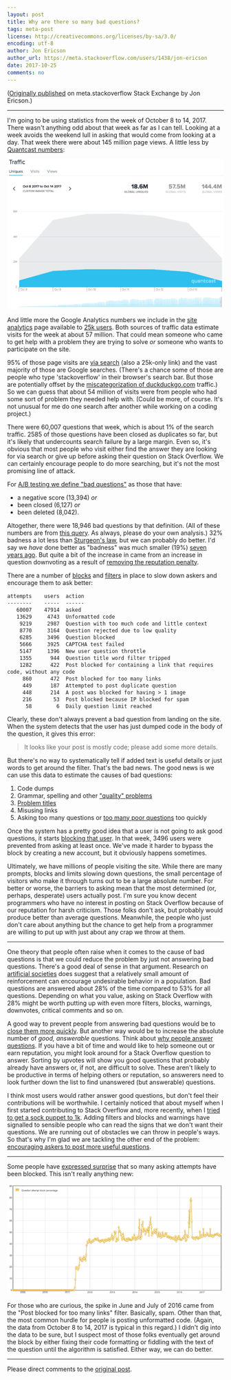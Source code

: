 ```yaml
---
layout: post
title: Why are there so many bad questions?
tags: meta-post
license: http://creativecommons.org/licenses/by-sa/3.0/
encoding: utf-8
author: Jon Ericson
author_url: https://meta.stackoverflow.com/users/1438/jon-ericson
date: 2017-10-25
comments: no
---
```


([Originally published](https://meta.stackoverflow.com/a/358412/1438) on meta.stackoverflow Stack Exchange by Jon Ericson.)

---

I'm going to be using statistics from the week of October 8 to 14, 2017. There wasn't anything odd about that week as far as I can tell. Looking at a week avoids the weekend lull in asking that would come from looking at a day. That week there were about 145 million page views. A little less by [Quantcast numbers](https://www.quantcast.com/stackoverflow.com):

[![Quantcast][1]][1]

And little more the Google Analytics numbers we include in the [site analytics](https://stackoverflow.com/site-analytics) page available to [25k users](https://stackoverflow.com/help/privileges/site-analytics). Both sources of traffic data estimate visits for the week at about 57 million. That could mean someone who came to get help with a problem they are trying to solve _or_ someone who wants to participate on the site.

95% of those page visits are [via search](https://stackoverflow.com/site-analytics/traffic-sources) (also a 25k-only link) and the vast majority of those are Google searches. (There's a chance some of those are people who type 'stackoverflow' in their browser's search bar. But those are potentially offset by the [miscategorization of duckduckgo.com](https://meta.stackexchange.com/a/258402/1438) traffic.) So we can guess that about 54 million of visits were from people who had some sort of problem they needed help with. (Could be more, of course. It's not unusual for me do one search after another while working on a coding project.) 

There were 60,007 questions that week, which is about 1% of the search traffic. 2585 of those questions have been closed as duplicates so far, but it's likely that undercounts search failure by a large margin. Even so, it's obvious that most people who visit either find the answer they are looking for via search or give up before asking their question on Stack Overflow. We can certainly encourage people to do more searching, but it's not the most promising line of attack.

For [A/B testing we define "bad questions"](https://meta.stackexchange.com/questions/302970/how-is-question-quality-measured-in-a-b-tests) as those that have:

* a negative score (13,394) _or_
* been closed (6,127) _or_
* been deleted (8,042).

Altogether, there were 18,946 bad questions by that definition. (All of these numbers are from [this query](https://data.stackexchange.com/stackoverflow/query/746329/question-stats-for-a-week?start=2017-10-08). As always, please do your own analysis.) 32% badness a lot less than [Sturgeon's law](https://en.wikipedia.org/wiki/Sturgeon%27s_law), but we can probably do better. I'd say we _have_ done better as "badness" was much smaller (19%) [seven years ago](https://data.stackexchange.com/stackoverflow/query/746329/question-stats-for-a-week?start=2009-10-08). But quite a bit of the increase in came from an increase in question downvoting as a result of [removing the reputation penalty](https://stackoverflow.blog/2011/06/13/optimizing-for-pearls-not-sand/).

There are a number of [blocks](https://meta.stackexchange.com/help/question-bans) and [filters](https://meta.stackexchange.com/help/quality-standards-error) in place to slow down askers and encourage them to ask better:

<!-- 21717 -->

    attempts    users  action                                                                  
    --------    -----  ------
       60007    47914  asked
       13629     4743  Unformatted code
        9219     2987  Question with too much code and little context
        8770     3164  Question rejected due to low quality
        6285     3496  Question blocked
        5666     3925  CAPTCHA test failed
        5147     1396  New user question throttle
        1355      944  Question title word filter tripped
        1282      422  Post blocked for containing a link that requires code, without any code
         860      472  Post blocked for too many links
         449      187  Attempted to post duplicate question
         448      214  A post was blocked for having > 1 image
         216       53  Post blocked because IP blocked for spam
          58        6  Daily question limit reached

Clearly, these don't always prevent a bad question from landing on the site. When the system detects that the user has just dumped code in the body of the question, it gives this error:

> It looks like your post is mostly code; please add some more details.

But there's no way to systematically tell if added text is useful details or just words to get around the filter. That's the bad news. The good news is we can use this data to estimate the causes of bad questions:

1. Code dumps
2. Grammar, spelling and other ["quality" problems](https://meta.stackexchange.com/help/quality-standards-error)
3. [Problem titles](https://meta.stackexchange.com/questions/113151/the-efficacy-of-stack-overflows-question-title-filter)
4. Misusing links
5. Asking too many questions or [too many poor questions](https://meta.stackexchange.com/help/asking-rate-limited) too quickly

Once the system has a pretty good idea that a user is not going to ask good questions, it starts [blocking that user](https://meta.stackexchange.com/help/question-bans). In that week, 3496 users were prevented from asking at least once. We've made it harder to bypass the block by creating a new account, but it obviously happens sometimes.

Ultimately, we have millions of people visiting the site. While there are many prompts, blocks and limits slowing down questions, the small percentage of visitors who make it through turns out to be a large absolute number. For better or worse, the barriers to asking mean that the most determined (or, perhaps, desperate) users actually post. I'm sure you know decent programmers who have no interest in posting on Stack Overflow because of our reputation for harsh criticism. Those folks don't ask, but probably would produce better than average questions. Meanwhile, the people who just don't care about anything but the chance to get help from a programmer are willing to put up with just about any crap we throw at them.

---

One theory that people often raise when it comes to the cause of bad questions is that we could reduce the problem by just not answering bad questions. There's a good deal of sense in that argument. Research on [artificial societies](https://www.theatlantic.com/magazine/archive/2002/04/seeing-around-corners/302471/) does suggest that a relatively small amount of reinforcement can encourage undesirable behavior in a population. Bad questions are answered about 28% of the time compared to 53% for all questions. Depending on what you value, asking on Stack Overflow with 28% might be worth putting up with even more filters, blocks, warnings, downvotes, critical comments and so on. 

A good way to prevent people from answering bad questions would be to [close them more quickly](https://meta.stackoverflow.com/questions/286407/thought-experiment-what-would-happen-if-we-didnt-have-close-votes). But another way would be to increase the absolute number of _good, answerable_ questions. Think about [why people answer questions](http://jericson.github.io/2016/07/13/QA_economics.html). If you have a bit of time and would like to help someone out or earn reputation, you might look around for a Stack Overflow question to answer. Sorting by upvotes will show you good questions that probably already have answers or, if not, are difficult to solve. These aren't likely to be productive in terms of helping others or reputation, so answerers need to look further down the list to find unanswered (but answerable) questions.

I think most users would rather answer good questions, but don't feel their contributions will be worthwhile. I certainly noticed that about myself when I first started contributing to Stack Overflow and, more recently, when I [tried to get a sock puppet to 1k](http://jericson.github.io/2017/07/26/race_to_1k_1.html). Adding filters and blocks and warnings have signalled to sensible people who can read the signs that we don't want their questions. We are running out of obstacles we can throw in people's ways. So that's why I'm glad we are tackling the other end of the problem: [encouraging askers to post more useful questions](https://meta.stackoverflow.com/questions/357951/what-can-we-put-in-a-question-template-to-help-people-ask-better-questions). 

---

Some people have [expressed surprise](https://meta.stackoverflow.com/questions/357951/what-can-we-put-in-a-question-template-to-help-people-ask-better-questions/358250?noredirect=1#comment529060_358250) that so many asking attempts have been blocked. This isn't really anything new:

[![Question attempts blocked percentage][2]][2]
<!-- 21864-->

For those who are curious, the spike in June and July of 2016 came from the "Post blocked for too many links" filter. Basically, spam. Other than that, the most common hurdle for people is posting unformatted code. (Again, the data from October 8 to 14, 2017 is typical in this regard.) I didn't dig into the data to be sure, but I suspect most of those folks eventually get around the block by either fixing their code formatting or fiddling with the text of the question until the algorithm is satisfied. Either way, we can do better.

  [1]: /images/BtQmg.png
  [2]: /images/KliYy.png

---

Please direct comments to the [original post](https://meta.stackoverflow.com/a/358412/1438).

